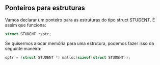 ## Ponteiros para estruturas

Vamos declarar um ponteiro para as estruturas do tipo struct STUDENT. É assim que funciona:

```c
struct STUDENT *sptr;
```

Se quisermos alocar memória para uma estrutura, podemos fazer isso da seguinte maneira:

```c
sptr = (struct STUDENT *) malloc(sizeof(struct STUDENT));
```































